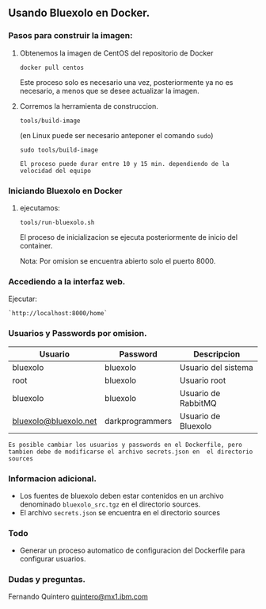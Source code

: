 ## Usando Bluexolo en Docker.

### Pasos para construir la imagen:
1. Obtenemos la imagen de CentOS del repositorio de Docker

   `docker pull centos`
   
   Este proceso solo es necesario una vez, posteriormente ya no es necesario, a menos que se desee actualizar la imagen.
   
2. Corremos la herramienta de construccion.

   `tools/build-image`
   
   (en Linux puede ser necesario anteponer el comando `sudo`)
   
   `sudo tools/build-image`
   
   `El proceso puede durar entre 10 y 15 min. dependiendo de la velocidad del equipo`

### Iniciando Bluexolo en Docker

1. ejecutamos:

    `tools/run-bluexolo.sh`

    El proceso de inicializacion se ejecuta posteriormente de inicio del container. 

    Nota: Por omision se encuentra abierto solo el puerto 8000.

### Accediendo a la interfaz web.

  Ejecutar:

    `http://localhost:8000/home`
    
### Usuarios y Passwords por omision.
  Usuario | Password | Descripcion
  ------- | -------- | -----------
  bluexolo | bluexolo | Usuario del sistema
  root | bluexolo | Usuario root
  bluexolo | bluexolo | Usuario de RabbitMQ
  bluexolo@bluexolo.net | darkprogrammers | Usuario de Bluexolo

  `Es posible cambiar los usuarios y passwords en el Dockerfile, pero tambien debe de modificarse el archivo secrets.json en 
  el directorio sources`
  
### Informacion adicional.
  - Los fuentes de bluexolo deben estar contenidos en un archivo denominado `bluexolo_src.tgz` en el directorio sources.
  - El archivo `secrets.json` se encuentra en el directorio sources
    
### Todo 

  - Generar un proceso automatico de configuracion del Dockerfile para configurar usuarios.

### Dudas y preguntas.
Fernando Quintero <quintero@mx1.ibm.com>


